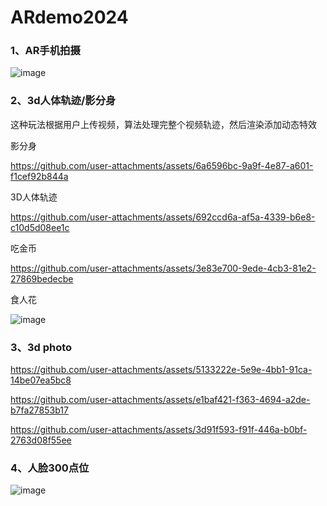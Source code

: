 # ARdemo2024

### 1、AR手机拍摄

![image](AR.gif)

### 2、3d人体轨迹/影分身
这种玩法根据用户上传视频，算法处理完整个视频轨迹，然后渲染添加动态特效

影分身

https://github.com/user-attachments/assets/6a6596bc-9a9f-4e87-a601-f1cef92b844a

3D人体轨迹

https://github.com/user-attachments/assets/692ccd6a-af5a-4339-b6e8-c10d5d08ee1c

吃金币

https://github.com/user-attachments/assets/3e83e700-9ede-4cb3-81e2-27869bedecbe

食人花

![image](食人花.gif)

### 3、3d photo 
https://github.com/user-attachments/assets/5133222e-5e9e-4bb1-91ca-14be07ea5bc8

https://github.com/user-attachments/assets/e1baf421-f363-4694-a2de-b7fa27853b17

https://github.com/user-attachments/assets/3d91f593-f91f-446a-b0bf-2763d08f55ee

### 4、人脸300点位

![image](demo2-Camera_xhs_1722259862542.gif)
